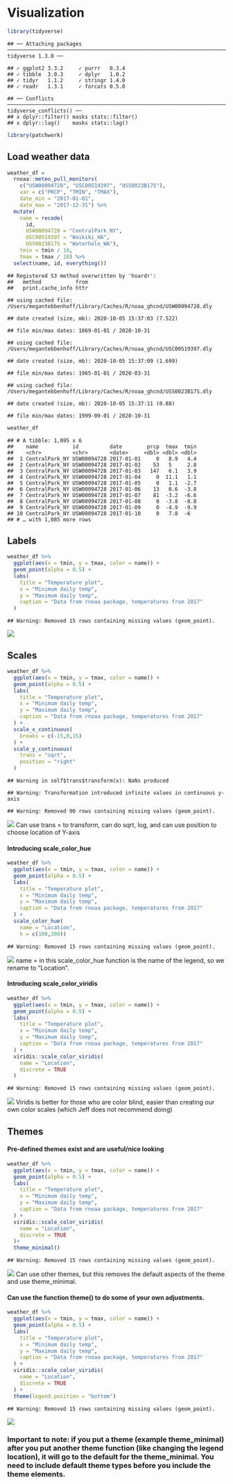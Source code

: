 Visualization
================

``` r
library(tidyverse)
```

    ## ── Attaching packages ──────────────────────────────────────────────────────────────────────────── tidyverse 1.3.0 ──

    ## ✓ ggplot2 3.3.2     ✓ purrr   0.3.4
    ## ✓ tibble  3.0.3     ✓ dplyr   1.0.2
    ## ✓ tidyr   1.1.2     ✓ stringr 1.4.0
    ## ✓ readr   1.3.1     ✓ forcats 0.5.0

    ## ── Conflicts ─────────────────────────────────────────────────────────────────────────────── tidyverse_conflicts() ──
    ## x dplyr::filter() masks stats::filter()
    ## x dplyr::lag()    masks stats::lag()

``` r
library(patchwork)
```

## Load weather data

``` r
weather_df = 
  rnoaa::meteo_pull_monitors(
    c("USW00094728", "USC00519397", "USS0023B17S"),
    var = c("PRCP", "TMIN", "TMAX"), 
    date_min = "2017-01-01",
    date_max = "2017-12-31") %>%
  mutate(
    name = recode(
      id, 
      USW00094728 = "CentralPark_NY", 
      USC00519397 = "Waikiki_HA",
      USS0023B17S = "Waterhole_WA"),
    tmin = tmin / 10,
    tmax = tmax / 10) %>%
  select(name, id, everything())
```

    ## Registered S3 method overwritten by 'hoardr':
    ##   method           from
    ##   print.cache_info httr

    ## using cached file: /Users/megantebbenhoff/Library/Caches/R/noaa_ghcnd/USW00094728.dly

    ## date created (size, mb): 2020-10-05 15:37:03 (7.522)

    ## file min/max dates: 1869-01-01 / 2020-10-31

    ## using cached file: /Users/megantebbenhoff/Library/Caches/R/noaa_ghcnd/USC00519397.dly

    ## date created (size, mb): 2020-10-05 15:37:09 (1.699)

    ## file min/max dates: 1965-01-01 / 2020-03-31

    ## using cached file: /Users/megantebbenhoff/Library/Caches/R/noaa_ghcnd/USS0023B17S.dly

    ## date created (size, mb): 2020-10-05 15:37:11 (0.88)

    ## file min/max dates: 1999-09-01 / 2020-10-31

``` r
weather_df
```

    ## # A tibble: 1,095 x 6
    ##    name           id          date        prcp  tmax  tmin
    ##    <chr>          <chr>       <date>     <dbl> <dbl> <dbl>
    ##  1 CentralPark_NY USW00094728 2017-01-01     0   8.9   4.4
    ##  2 CentralPark_NY USW00094728 2017-01-02    53   5     2.8
    ##  3 CentralPark_NY USW00094728 2017-01-03   147   6.1   3.9
    ##  4 CentralPark_NY USW00094728 2017-01-04     0  11.1   1.1
    ##  5 CentralPark_NY USW00094728 2017-01-05     0   1.1  -2.7
    ##  6 CentralPark_NY USW00094728 2017-01-06    13   0.6  -3.8
    ##  7 CentralPark_NY USW00094728 2017-01-07    81  -3.2  -6.6
    ##  8 CentralPark_NY USW00094728 2017-01-08     0  -3.8  -8.8
    ##  9 CentralPark_NY USW00094728 2017-01-09     0  -4.9  -9.9
    ## 10 CentralPark_NY USW00094728 2017-01-10     0   7.8  -6  
    ## # … with 1,085 more rows

## Labels

``` r
weather_df %>% 
  ggplot(aes(x = tmin, y = tmax, color = name)) +
  geom_point(alpha = 0.5) +
  labs(
    title = "Temperature plot",
    x = "Minimum daily temp",
    y = "Maximum daily temp",
    caption = "Data from rnoaa package, temperatures from 2017"
  )
```

    ## Warning: Removed 15 rows containing missing values (geom_point).

![](ggplot2_pt2_files/figure-gfm/labelling-1.png)<!-- -->

## Scales

``` r
weather_df %>% 
  ggplot(aes(x = tmin, y = tmax, color = name)) +
  geom_point(alpha = 0.5) +
  labs(
    title = "Temperature plot",
    x = "Minimum daily temp",
    y = "Maximum daily temp",
    caption = "Data from rnoaa package, temperatures from 2017"
  ) +
  scale_x_continuous(
    breaks = c(-15,0,15)
  ) +
  scale_y_continuous(
    trans = "sqrt",
    position = "right"
  )
```

    ## Warning in self$trans$transform(x): NaNs produced

    ## Warning: Transformation introduced infinite values in continuous y-axis

    ## Warning: Removed 90 rows containing missing values (geom_point).

![](ggplot2_pt2_files/figure-gfm/scales-1.png)<!-- --> Can use trans =
to transform, can do sqrt, log, and can use position to choose location
of Y-axis

#### Introducing scale\_color\_hue

``` r
weather_df %>% 
  ggplot(aes(x = tmin, y = tmax, color = name)) +
  geom_point(alpha = 0.5) +
  labs(
    title = "Temperature plot",
    x = "Minimum daily temp",
    y = "Maximum daily temp",
    caption = "Data from rnoaa package, temperatures from 2017"
  ) +
  scale_color_hue(
    name = "Location",
    h = c(100,300))
```

    ## Warning: Removed 15 rows containing missing values (geom_point).

![](ggplot2_pt2_files/figure-gfm/hue-1.png)<!-- --> name = in this
scale\_color\_hue function is the name of the legend, so we rename to
“Location”.

#### Introducing scale\_color\_viridis

``` r
weather_df %>% 
  ggplot(aes(x = tmin, y = tmax, color = name)) +
  geom_point(alpha = 0.5) +
  labs(
    title = "Temperature plot",
    x = "Minimum daily temp",
    y = "Maximum daily temp",
    caption = "Data from rnoaa package, temperatures from 2017"
  ) +
  viridis::scale_color_viridis(
    name = "Location",
    discrete = TRUE
  )
```

    ## Warning: Removed 15 rows containing missing values (geom_point).

![](ggplot2_pt2_files/figure-gfm/viridis-1.png)<!-- --> Viridis is
better for those who are color blind, easier than creating our own color
scales (which Jeff does not recommend doing)

## Themes

#### Pre-defined themes exist and are useful/nice looking

``` r
weather_df %>% 
  ggplot(aes(x = tmin, y = tmax, color = name)) +
  geom_point(alpha = 0.5) +
  labs(
    title = "Temperature plot",
    x = "Minimum daily temp",
    y = "Maximum daily temp",
    caption = "Data from rnoaa package, temperatures from 2017"
  ) +
  viridis::scale_color_viridis(
    name = "Location",
    discrete = TRUE
  )+
  theme_minimal()
```

    ## Warning: Removed 15 rows containing missing values (geom_point).

![](ggplot2_pt2_files/figure-gfm/themes-1.png)<!-- --> Can use other
themes, but this removes the default aspects of the theme and use
theme\_minimal.

#### Can use the function theme() to do some of your own adjustments.

``` r
weather_df %>% 
  ggplot(aes(x = tmin, y = tmax, color = name)) +
  geom_point(alpha = 0.5) +
  labs(
    title = "Temperature plot",
    x = "Minimum daily temp",
    y = "Maximum daily temp",
    caption = "Data from rnoaa package, temperatures from 2017"
  ) +
  viridis::scale_color_viridis(
    name = "Location",
    discrete = TRUE
  ) +
  theme(legend.position = "bottom")
```

    ## Warning: Removed 15 rows containing missing values (geom_point).

![](ggplot2_pt2_files/figure-gfm/move%20legend-1.png)<!-- -->

### Important to note: if you put a theme (example theme\_minimal) after you put another theme function (like changing the legend location), it will go to the default for the theme\_minimal. You need to include default theme types before you include the theme elements.
